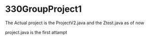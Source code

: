 # 330GroupProject1

The Actual project is the ProjectV2.java and the Ztest.java as of now

project.java is the first attampt
